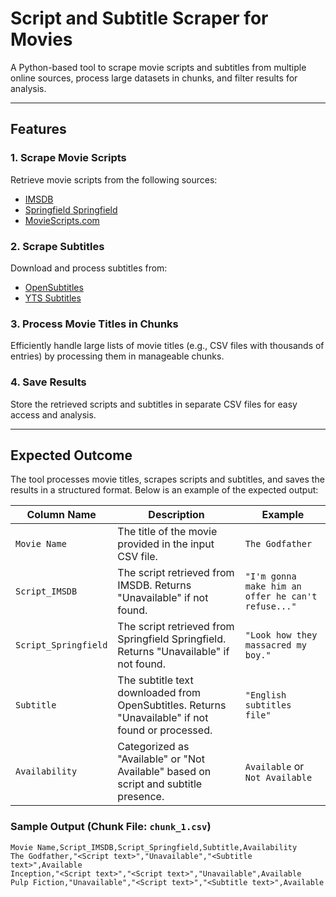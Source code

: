 # Script and Subtitle Scraper for Movies

A Python-based tool to scrape movie scripts and subtitles from multiple online sources, process large datasets in chunks, and filter results for analysis. 

---

## Features

### 1. **Scrape Movie Scripts**
Retrieve movie scripts from the following sources:
- [IMSDB](https://imsdb.com)
- [Springfield Springfield](https://www.springfieldspringfield.co.uk)
- [MovieScripts.com](https://www.moviescripts.com)

### 2. **Scrape Subtitles**
Download and process subtitles from:
- [OpenSubtitles](https://www.opensubtitles.org)
- [YTS Subtitles](https://yts-subs.com)

### 3. **Process Movie Titles in Chunks**
Efficiently handle large lists of movie titles (e.g., CSV files with thousands of entries) by processing them in manageable chunks.

### 4. **Save Results**
Store the retrieved scripts and subtitles in separate CSV files for easy access and analysis.

---

## Expected Outcome

The tool processes movie titles, scrapes scripts and subtitles, and saves the results in a structured format. Below is an example of the expected output:

| **Column Name**          | **Description**                                                                                     | **Example**                 |
|---------------------------|-----------------------------------------------------------------------------------------------------|-----------------------------|
| `Movie Name`              | The title of the movie provided in the input CSV file.                                             | `The Godfather`             |
| `Script_IMSDB`            | The script retrieved from IMSDB. Returns "Unavailable" if not found.                               | `"I'm gonna make him an offer he can't refuse..."` |
| `Script_Springfield`      | The script retrieved from Springfield Springfield. Returns "Unavailable" if not found.             | `"Look how they massacred my boy."` |
| `Subtitle`                | The subtitle text downloaded from OpenSubtitles. Returns "Unavailable" if not found or processed.  | `"English subtitles file"` |
| `Availability`            | Categorized as "Available" or "Not Available" based on script and subtitle presence.               | `Available` or `Not Available` |

### Sample Output (Chunk File: `chunk_1.csv`)
```csv
Movie Name,Script_IMSDB,Script_Springfield,Subtitle,Availability
The Godfather,"<Script text>","Unavailable","<Subtitle text>",Available
Inception,"<Script text>","<Script text>","Unavailable",Available
Pulp Fiction,"Unavailable","<Script text>","<Subtitle text>",Available
